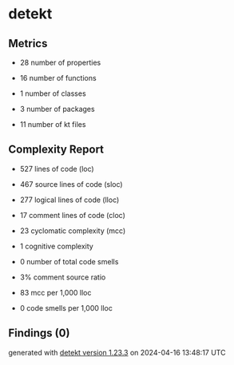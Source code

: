 # detekt

## Metrics

* 28 number of properties

* 16 number of functions

* 1 number of classes

* 3 number of packages

* 11 number of kt files

## Complexity Report

* 527 lines of code (loc)

* 467 source lines of code (sloc)

* 277 logical lines of code (lloc)

* 17 comment lines of code (cloc)

* 23 cyclomatic complexity (mcc)

* 1 cognitive complexity

* 0 number of total code smells

* 3% comment source ratio

* 83 mcc per 1,000 lloc

* 0 code smells per 1,000 lloc

## Findings (0)

generated with [detekt version 1.23.3](https://detekt.dev/) on 2024-04-16 13:48:17 UTC
